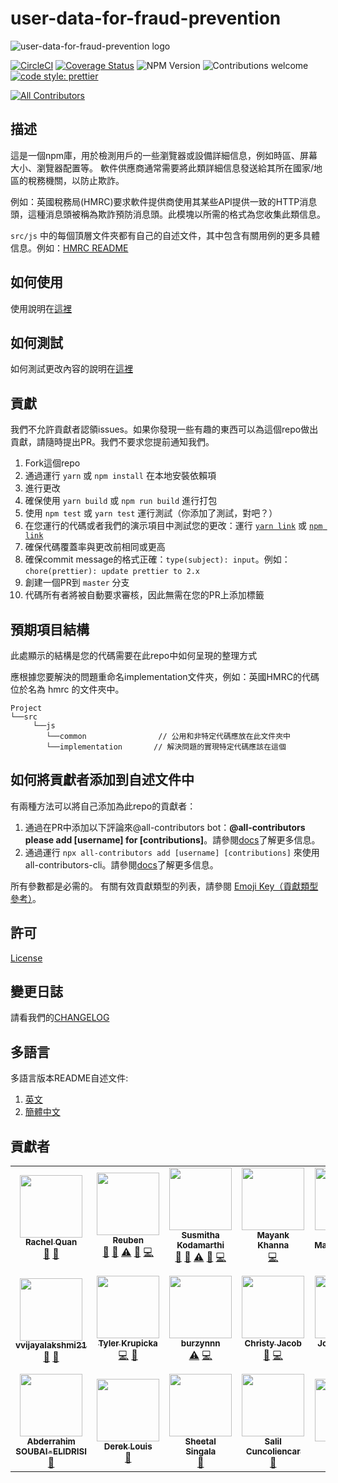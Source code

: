 # user-data-for-fraud-prevention

![user-data-for-fraud-prevention logo](./user-data-for-fraud-prevention-logo.png)

[![CircleCI](https://circleci.com/gh/intuit/user-data-for-fraud-prevention/tree/master.svg?style=shield)](https://circleci.com/gh/intuit/user-data-for-fraud-prevention/tree/master)
[![Coverage Status](https://coveralls.io/repos/github/intuit/user-data-for-fraud-prevention/badge.svg?branch=master)](https://coveralls.io/github/intuit/user-data-for-fraud-prevention?branch=master)
![NPM Version](https://img.shields.io/npm/v/user-data-for-fraud-prevention)
![Contributions welcome](https://img.shields.io/badge/contributions-welcome-orange)
[![code style: prettier](https://img.shields.io/badge/code_style-prettier-ff69b4.svg?style=flat-square)](https://github.com/prettier/prettier)
<!-- ALL-CONTRIBUTORS-BADGE:START - Do not remove or modify this section -->
[![All Contributors](https://img.shields.io/badge/all_contributors-20-orange.svg?style=flat-square)](#contributors-)
<!-- ALL-CONTRIBUTORS-BADGE:END -->

## 描述
這是一個npm庫，用於檢測用戶的一些瀏覽器或設備詳細信息，例如時區、屏幕大小、瀏覽器配置等。
軟件供應商通常需要將此類詳細信息發送給其所在國家/地區的稅務機關，以防止欺詐。

例如：英國稅務局(HMRC)要求軟件提供商使用其某些API提供一致的HTTP消息頭，這種消息頭被稱為欺詐預防消息頭。此模塊以所需的格式為您收集此類信息。

`src/js` 中的每個頂層文件夾都有自己的自述文件，其中包含有關用例的更多具體信息。例如：[HMRC README](src/js/hmrc/README.md)

## 如何使用
使用說明在[這裡](./USAGE.md)

## 如何測試
如何測試更改內容的說明在[這裡](./DEMO.md)

## 貢獻

我們不允許貢獻者認領issues。如果你發現一些有趣的東西可以為這個repo做出貢獻，請隨時提出PR。我們不要求您提前通知我們。

1. Fork這個repo
1. 通過運行 `yarn` 或 `npm install` 在本地安裝依賴項
1. 進行更改
1. 確保使用 `yarn build` 或 `npm run build` 進行打包
1. 使用 `npm test` 或 `yarn test` 運行測試（你添加了測試，對吧？）
1. 在您運行的代碼或者我們的演示項目中測試您的更改：運行 [`yarn link`](https://classic.yarnpkg.com/en/docs/cli/link) 或 [`npm link`](https://docs.npmjs.com/cli/link)
1. 確保代碼覆蓋率與更改前相同或更高
1. 確保commit message的格式正確：`type(subject): input`。例如：`chore(prettier): update prettier to 2.x`
1. 創建一個PR到 `master` 分支
1. 代碼所有者將被自動要求審核，因此無需在您的PR上添加標籤

## 預期項目結構

此處顯示的結構是您的代碼需要在此repo中如何呈現的整理方式

應根據您要解決的問題重命名implementation文件夾，例如：英國HMRC的代碼位於名為 hmrc 的文件夾中。

```
Project
└──src
     └──js
        └──common                // 公用和非特定代碼應放在此文件夾中
        └──implementation       // 解決問題的實現特定代碼應該在這個
```

## 如何將貢獻者添加到自述文件中

有兩種方法可以將自己添加為此repo的貢獻者：

1. 通過在PR中添加以下評論來@all-contributors bot：**@all-contributors please add [username] for [contributions]**。請參閱[docs](https://allcontributors.org/docs/en/bot/usage)了解更多信息。
1. 通過運行 `npx all-contributors add [username] [contributions]` 來使用 all-contributors-cli。請參閱[docs](https://allcontributors.org/docs/en/cli/usage)了解更多信息。

所有參數都是必需的。
有關有效貢獻類型的列表，請參閱 [Emoji Key（貢獻類型參考）](https://allcontributors.org/docs/en/emoji-key)。

## 許可

[License](LICENSE)

## 變更日誌

請看我們的[CHANGELOG](CHANGELOG.md)

## 多語言
多語言版本README自述文件:

1. [英文](README.md)
1. [簡體中文](README_SIMPLIFIED_CHINESE.md)

## 貢獻者

<!-- ALL-CONTRIBUTORS-LIST:START - Do not remove or modify this section -->
<!-- prettier-ignore-start -->
<!-- markdownlint-disable -->
<table>
  <tr>
    <td align="center"><a href="http://rachelquan.xyz/"><img src="https://avatars1.githubusercontent.com/u/39972689?v=4?s=100" width="100px;" alt=""/><br /><sub><b>Rachel Quan</b></sub></a><br /><a href="#tool-rachelquan" title="Tools">🔧</a> <a href="https://github.com/intuit/user-data-for-fraud-prevention/commits?author=rachelquan" title="Documentation">📖</a></td>
    <td align="center"><a href="https://github.com/reubenae"><img src="https://avatars1.githubusercontent.com/u/17691502?v=4?s=100" width="100px;" alt=""/><br /><sub><b>Reuben</b></sub></a><br /><a href="https://github.com/intuit/user-data-for-fraud-prevention/commits?author=reubenae" title="Documentation">📖</a> <a href="https://github.com/intuit/user-data-for-fraud-prevention/pulls?q=is%3Apr+reviewed-by%3Areubenae" title="Reviewed Pull Requests">👀</a> <a href="https://github.com/intuit/user-data-for-fraud-prevention/commits?author=reubenae" title="Tests">⚠️</a> <a href="#question-reubenae" title="Answering Questions">💬</a> <a href="https://github.com/intuit/user-data-for-fraud-prevention/commits?author=reubenae" title="Code">💻</a></td>
    <td align="center"><a href="https://github.com/skodamarthi"><img src="https://avatars0.githubusercontent.com/u/4538858?v=4?s=100" width="100px;" alt=""/><br /><sub><b>Susmitha Kodamarthi</b></sub></a><br /><a href="https://github.com/intuit/user-data-for-fraud-prevention/commits?author=skodamarthi" title="Documentation">📖</a> <a href="https://github.com/intuit/user-data-for-fraud-prevention/pulls?q=is%3Apr+reviewed-by%3Askodamarthi" title="Reviewed Pull Requests">👀</a> <a href="https://github.com/intuit/user-data-for-fraud-prevention/commits?author=skodamarthi" title="Tests">⚠️</a> <a href="#question-skodamarthi" title="Answering Questions">💬</a> <a href="https://github.com/intuit/user-data-for-fraud-prevention/commits?author=skodamarthi" title="Code">💻</a></td>
    <td align="center"><a href="https://www.youtube.com/user/coolbuddymax"><img src="https://avatars2.githubusercontent.com/u/29047276?v=4?s=100" width="100px;" alt=""/><br /><sub><b>Mayank Khanna</b></sub></a><br /><a href="https://github.com/intuit/user-data-for-fraud-prevention/commits?author=khanna98" title="Code">💻</a></td>
    <td align="center"><a href="https://jitinmaher.me"><img src="https://avatars3.githubusercontent.com/u/7746087?v=4?s=100" width="100px;" alt=""/><br /><sub><b>Jitin Maherchandani</b></sub></a><br /><a href="https://github.com/intuit/user-data-for-fraud-prevention/commits?author=jitinmaher" title="Code">💻</a></td>
    <td align="center"><a href="https://benknoble.github.io/"><img src="https://avatars3.githubusercontent.com/u/22802209?v=4?s=100" width="100px;" alt=""/><br /><sub><b>D. Ben Knoble</b></sub></a><br /><a href="https://github.com/intuit/user-data-for-fraud-prevention/commits?author=benknoble" title="Code">💻</a></td>
    <td align="center"><a href="https://linktr.ee/misrayashasvi"><img src="https://avatars.githubusercontent.com/u/54177363?v=4?s=100" width="100px;" alt=""/><br /><sub><b>Yashasvi Misra</b></sub></a><br /><a href="https://github.com/intuit/user-data-for-fraud-prevention/commits?author=yashasvimisra2798" title="Documentation">📖</a></td>
  </tr>
  <tr>
    <td align="center"><a href="http://www.linkedin.com/in/vijaya-lakshmi-venkatraman"><img src="https://avatars.githubusercontent.com/u/34595292?v=4?s=100" width="100px;" alt=""/><br /><sub><b>vvijayalakshmi21</b></sub></a><br /><a href="https://github.com/intuit/user-data-for-fraud-prevention/commits?author=vvijayalakshmi21" title="Documentation">📖</a> <a href="#maintenance-vvijayalakshmi21" title="Maintenance">🚧</a></td>
    <td align="center"><a href="http://tylerkrupicka.com/"><img src="https://avatars.githubusercontent.com/u/5761061?v=4?s=100" width="100px;" alt=""/><br /><sub><b>Tyler Krupicka</b></sub></a><br /><a href="https://github.com/intuit/user-data-for-fraud-prevention/commits?author=tylerkrupicka" title="Code">💻</a> <a href="#plugin-tylerkrupicka" title="Plugin/utility libraries">🔌</a></td>
    <td align="center"><a href="https://github.com/burzynnn"><img src="https://avatars.githubusercontent.com/u/33811303?v=4?s=100" width="100px;" alt=""/><br /><sub><b>burzynnn</b></sub></a><br /><a href="https://github.com/intuit/user-data-for-fraud-prevention/commits?author=burzynnn" title="Tests">⚠️</a> <a href="https://github.com/intuit/user-data-for-fraud-prevention/commits?author=burzynnn" title="Code">💻</a></td>
    <td align="center"><a href="https://christyjacob4.github.io/"><img src="https://avatars.githubusercontent.com/u/20852629?v=4?s=100" width="100px;" alt=""/><br /><sub><b>Christy Jacob</b></sub></a><br /><a href="https://github.com/intuit/user-data-for-fraud-prevention/commits?author=christyjacob4" title="Documentation">📖</a> <a href="https://github.com/intuit/user-data-for-fraud-prevention/commits?author=christyjacob4" title="Code">💻</a></td>
    <td align="center"><a href="https://github.com/joshharrison626"><img src="https://avatars.githubusercontent.com/u/14062743?v=4?s=100" width="100px;" alt=""/><br /><sub><b>Josh Harrison</b></sub></a><br /><a href="https://github.com/intuit/user-data-for-fraud-prevention/commits?author=joshharrison626" title="Documentation">📖</a> <a href="https://github.com/intuit/user-data-for-fraud-prevention/commits?author=joshharrison626" title="Code">💻</a></td>
    <td align="center"><a href="https://github.com/JohanAludden"><img src="https://avatars.githubusercontent.com/u/11306?v=4?s=100" width="100px;" alt=""/><br /><sub><b>Johan Aludden</b></sub></a><br /><a href="https://github.com/intuit/user-data-for-fraud-prevention/commits?author=JohanAludden" title="Code">💻</a></td>
    <td align="center"><a href="http://hipstersmoothie.com/"><img src="https://avatars.githubusercontent.com/u/1192452?v=4?s=100" width="100px;" alt=""/><br /><sub><b>Andrew Lisowski</b></sub></a><br /><a href="https://github.com/intuit/user-data-for-fraud-prevention/commits?author=hipstersmoothie" title="Code">💻</a></td>
  </tr>
  <tr>
    <td align="center"><a href="https://soubai.me/"><img src="https://avatars.githubusercontent.com/u/11523791?v=4?s=100" width="100px;" alt=""/><br /><sub><b>Abderrahim SOUBAI-ELIDRISI</b></sub></a><br /><a href="https://github.com/intuit/user-data-for-fraud-prevention/commits?author=AbderrahimSoubaiElidrissi" title="Documentation">📖</a></td>
    <td align="center"><a href="https://github.com/dereklouis"><img src="https://avatars.githubusercontent.com/u/71146953?v=4?s=100" width="100px;" alt=""/><br /><sub><b>Derek Louis</b></sub></a><br /><a href="https://github.com/intuit/user-data-for-fraud-prevention/commits?author=dereklouis" title="Documentation">📖</a></td>
    <td align="center"><a href="https://github.com/sheetalsingala"><img src="https://avatars.githubusercontent.com/u/15062163?v=4?s=100" width="100px;" alt=""/><br /><sub><b>Sheetal Singala</b></sub></a><br /><a href="https://github.com/intuit/user-data-for-fraud-prevention/commits?author=sheetalsingala" title="Documentation">📖</a></td>
    <td align="center"><a href="https://github.com/salilbc"><img src="https://avatars.githubusercontent.com/u/9673247?v=4?s=100" width="100px;" alt=""/><br /><sub><b>Salil Cuncoliencar</b></sub></a><br /><a href="https://github.com/intuit/user-data-for-fraud-prevention/commits?author=salilbc" title="Documentation">📖</a></td>
    <td align="center"><a href="https://github.com/Ayushisood"><img src="https://avatars.githubusercontent.com/u/63868702?v=4?s=100" width="100px;" alt=""/><br /><sub><b>Ayushi</b></sub></a><br /><a href="https://github.com/intuit/user-data-for-fraud-prevention/commits?author=Ayushisood" title="Documentation">📖</a></td>
    <td align="center"><a href="https://www.linkedin.com/in/swasty/"><img src="https://avatars.githubusercontent.com/u/64654203?v=4?s=100" width="100px;" alt=""/><br /><sub><b>Swastika Gupta</b></sub></a><br /><a href="https://github.com/intuit/user-data-for-fraud-prevention/commits?author=Swastyy" title="Documentation">📖</a></td>
  </tr>
</table>

<!-- markdownlint-restore -->
<!-- prettier-ignore-end -->

<!-- ALL-CONTRIBUTORS-LIST:END -->

